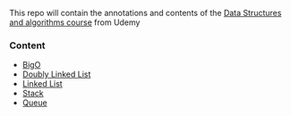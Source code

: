 This repo will contain the annotations and contents of the  [Data Structures and algorithms course](https://www.udemy.com/course/data-structures-and-algorithms-java/) 
from Udemy

### Content

* [BigO](https://github.com/felipeNeves93/data-structure-and-algorithms-course/tree/master/src/main/java/com/content/bigO)
* [Doubly Linked List](https://github.com/felipeNeves93/data-structure-and-algorithms-course/tree/master/src/main/java/com/content/doublylinkedlist)
* [Linked List](https://github.com/felipeNeves93/data-structure-and-algorithms-course/tree/master/src/main/java/com/content/linkedlist)
* [Stack](https://github.com/felipeNeves93/data-structure-and-algorithms-course/tree/master/src/main/java/com/content/stack)
* [Queue](https://github.com/felipeNeves93/data-structure-and-algorithms-course/tree/master/src/main/java/com/content/queue)